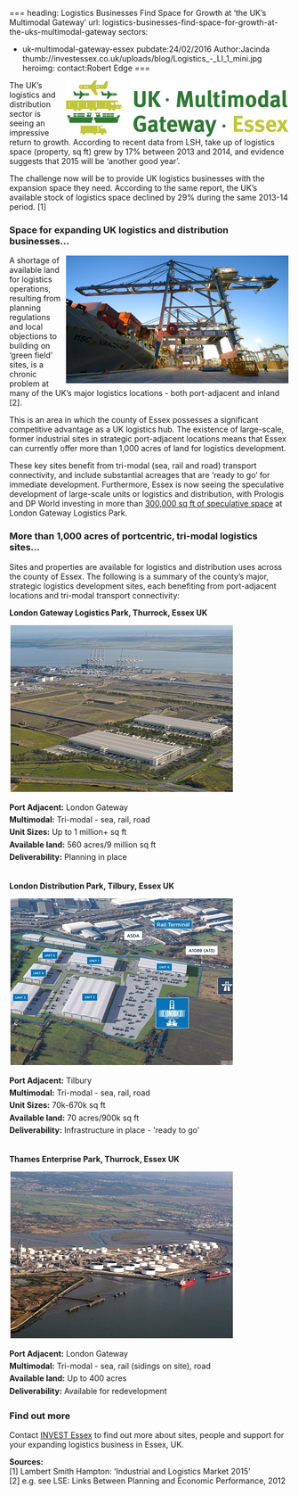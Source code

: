 ===
heading: Logistics Businesses Find Space for Growth at ‘the UK’s Multimodal Gateway’
url: logistics-businesses-find-space-for-growth-at-the-uks-multimodal-gateway
sectors:
  - uk-multimodal-gateway-essex 
pubdate:24/02/2016
Author:Jacinda
thumb://investessex.co.uk/uploads/blog/Logistics_-_LI_1_mini.jpg
heroimg:
contact:Robert Edge
===
<p><img alt='UK Multimodal Gateway' src='../uploads/blog/UK-multimodal-gateway-essex-logo-rgb_400.jpg' style='width: 400px; height: 101px; margin-left: 2px; margin-right: 2px; float: right;'/>The UK’s logistics and distribution sector is seeing an impressive return to growth. According to recent data from LSH, take up of logistics space (property, sq ft) grew by 17% between 2013 and 2014, and evidence suggests that 2015 will be ‘another good year’.</p><p>The challenge now will be to provide UK logistics businesses with the expansion space they need. According to the same report, the UK’s available stock of logistics space declined by 29% during the same 2013-14 period. [1]</p><h3>Space for expanding UK logistics and distribution businesses…</h3><p><img alt='DP World London Gateway' src='../uploads/blog/Logistics__700.jpg' style='width: 400px; height: 229px; margin-left: 2px; margin-right: 2px; float: right;'/>A shortage of available land for logistics operations, resulting from planning regulations and local objections to building on ‘green field’ sites, is a chronic problem at many of the UK’s major logistics locations - both port-adjacent and inland [2].</p><p>This is an area in which the county of Essex possesses a significant competitive advantage as a UK logistics hub. The existence of large-scale, former industrial sites in strategic port-adjacent locations means that Essex can currently offer more than 1,000 acres of land for logistics development.</p><p>These key sites benefit from tri-modal (sea, rail and road) transport connectivity, and include substantial acreages that are ‘ready to go’ for immediate development. Furthermore, Essex is now seeing the speculative development of large-scale units or logistics and distribution, with Prologis and DP World investing in more than <a href='http://www.londongateway.com/media/cms_page_media/38/20750_DPWorld_London_Gateway_JV_Insert_LR_1.pdf' target='_blank'>300,000 sq ft of speculative space</a> at London Gateway Logistics Park.</p><h3>More than 1,000 acres of portcentric, tri-modal logistics sites…</h3><p>Sites and properties are available for logistics and distribution uses across the county of Essex. The following is a summary of the county’s major, strategic logistics development sites, each benefiting from port-adjacent locations and tri-modal transport connectivity:</p><p><strong>London Gateway Logistics Park, Thurrock, Essex UK</strong></p><p><img alt='London Gateway Logistics Park' src='../uploads/blog/Logistics_Park_2_400.jpg' style='width: 400px; height: 299px; margin-left: 2px; margin-right: 2px;'/></p><p><strong style='line-height: 1.6;'>Port Adjacent:</strong><span style='line-height: 1.6;'> London Gateway</span><br/><strong style='line-height: 1.6;'>Multimodal:</strong><span style='line-height: 1.6;'> Tri-modal - sea, rail, road</span><br/><strong style='line-height: 1.6;'>Unit Sizes:</strong><span style='line-height: 1.6;'> Up to 1 million+ sq ft</span><br/><strong style='line-height: 1.6;'>Available land:</strong><span style='line-height: 1.6;'> 560 acres/9 million sq ft</span><br/><strong style='line-height: 1.6;'>Deliverability:</strong><span style='line-height: 1.6;'> Planning in place</span><br/> </p><p><strong>London Distribution Park, Tilbury, Essex UK</strong></p><p><img alt='London Distribution Park' src='../uploads/blog/LondonDistPk_Tilbury_400.jpg' style='width: 400px; height: 299px; margin-left: 2px; margin-right: '/></p><p><strong style='line-height: 1.6;'>Port Adjacent:</strong><span style='line-height: 1.6;'> Tilbury</span><br/><strong style='line-height: 1.6;'>Multimodal:</strong><span style='line-height: 1.6;'> Tri-modal - sea, rail, road</span><br/><strong style='line-height: 1.6;'>Unit Sizes:</strong><span style='line-height: 1.6;'> 70k-670k sq ft</span><br/><strong style='line-height: 1.6;'>Available land:</strong><span style='line-height: 1.6;'> 70 acres/900k sq ft</span><br/><strong style='line-height: 1.6;'>Deliverability:</strong><span style='line-height: 1.6;'> Infrastructure in place - 'ready to go'</span><br/> </p><p><strong>Thames Enterprise Park, Thurrock, Essex UK</strong></p><p><img alt='Thames Enterprise Park' src='../uploads/blog/Thames_Enterprise_Park_400.jpg' style='width: 400px; height: 299px; margin-left: 2px; margin-right: 2px;'/></p><p><strong style='line-height: 1.6;'>Port Adjacent:</strong><span style='line-height: 1.6;'> London Gateway</span><br/><strong style='line-height: 1.6;'>Multimodal:</strong><span style='line-height: 1.6;'> Tri-modal - sea, rail (sidings on site), road</span><br/><strong style='line-height: 1.6;'>Available land:</strong><span style='line-height: 1.6;'> Up to 400 acres</span><br/><strong style='line-height: 1.6;'>Deliverability:</strong><span style='line-height: 1.6;'> Available for redevelopment</span></p><h3>Find out more</h3><p>Contact <a href='http://www.investessex.co.uk/' target='_blank'>INVEST Essex</a> to find out more about sites, people and support for your expanding logistics business in Essex, UK.</p><p><strong>Sources:</strong><br/>[1] Lambert Smith Hampton: ‘Industrial and Logistics Market 2015’<br/>[2] e.g. see LSE: Links Between Planning and Economic Performance, 2012</p>